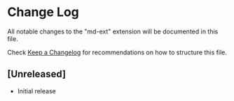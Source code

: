 # Change Log

All notable changes to the "md-ext" extension will be documented in this file.

Check [Keep a Changelog](http://keepachangelog.com/) for recommendations on how to structure this file.

## [Unreleased]

- Initial release